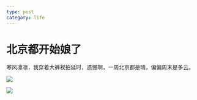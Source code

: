 ```yaml
---
type: post
category: life
---
```

# 北京都开始娘了

寒风凛凛，我穿着大裤衩拍延时，遗憾啊，一周北京都是晴，偏偏周末是多云。

![](http://ww1.sinaimg.cn/large/89d0a2e1ly1fk9sfli90gj23vc2kxe83.jpg)

![](http://ww1.sinaimg.cn/large/89d0a2e1ly1fk9sg2ttakj23vc2kx4qr.jpg)